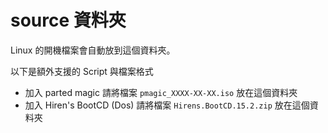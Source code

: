 # source 資料夾

Linux 的開機檔案會自動放到這個資料夾。

以下是額外支援的 Script 與檔案格式

- 加入 parted magic 請將檔案 `pmagic_XXXX-XX-XX.iso` 放在這個資料夾
- 加入 Hiren's BootCD (Dos) 請將檔案 `Hirens.BootCD.15.2.zip` 放在這個資料夾
